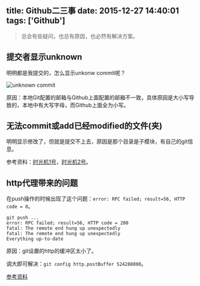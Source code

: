 title: Github二三事
date: 2015-12-27 14:40:01
tags: ['Github']
---


> 总会有些疑问，也总有原因，也必然有解决方案。



## 提交者显示unknown

明明都是我提交的，怎么显示unkonw commit呢？

![unknown commit](http://cdn.lessisbetter.site/github-unkonw-commit.png)

原因：本地Git配置的邮箱与Github上面配置的邮箱不一致，具体原因是大小写导致的，本地中有大写字母，而Github上面全为小写。


## 无法commit或add已经modified的文件(夹)


明明显示修改了，但就是提交不上去，原因是那个目录是子模块，有自己的git信息。

参考资料：[时光机1号](http://stackoverflow.com/questions/5186371/problem-with-modified-files-showing-up-in-git-but-not-updating)，[时光机2号](http://stackoverflow.com/questions/7726131/git-add-a-is-not-adding-all-modified-files-in-directories)。

## http代理带来的问题

在push操作的时候出现了这个问题：`error: RPC failed; result=56, HTTP code = 0`。

```
git push ...
error: RPC failed; result=56, HTTP code = 200
fatal: The remote end hung up unexpectedly
fatal: The remote end hung up unexpectedly
Everything up-to-date
```

原因：git设置的http的缓冲区太小了。

调大即可解决：```git config http.postBuffer 524288000```。

[参考资料](https://flyingtomoon.com/2013/10/02/using-bitbucket-as-assignment-submission-system-for-the-courses/)